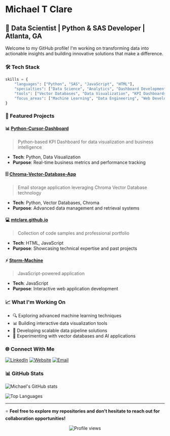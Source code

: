 # Michael T Clare

## 🎯 Data Scientist | Python & SAS Developer | Atlanta, GA

Welcome to my GitHub profile! I'm working on transforming data into actionable insights and building innovative solutions that make a difference.

### 🛠️ Tech Stack

```python
skills = {
    "languages": ["Python", "SAS", "JavaScript", "HTML"],
    "specialties": ["Data Science", "Analytics", "Dashboard Development"],
    "tools": ["Vector Databases", "Data Visualization", "KPI Dashboards"],
    "focus_areas": ["Machine Learning", "Data Engineering", "Web Development"]
}
```

### 🚀 Featured Projects

#### 📊 [Python-Cursor-Dashboard](https://github.com/mtclare/Python-Cursor-Dashboard)
> Python-based KPI Dashboard for data visualization and business intelligence
- **Tech**: Python, Data Visualization
- **Purpose**: Real-time business metrics and performance tracking

#### 🗄️ [Chroma-Vector-Database-App](https://github.com/mtclare/Chroma-Vector-Database-App)
> Email storage application leveraging Chroma Vector Database technology
- **Tech**: Python, Vector Databases, Chroma
- **Purpose**: Advanced data management and retrieval systems

#### 💻 [mtclare.github.io](https://github.com/mtclare/mtclare.github.io)
> Collection of code samples and professional portfolio
- **Tech**: HTML, JavaScript
- **Purpose**: Showcasing technical expertise and past projects

#### ⚡ [Storm-Machine](https://github.com/mtclare/Storm-Machine)
> JavaScript-powered application
- **Tech**: JavaScript
- **Purpose**: Interactive web application development

### 📈 What I'm Working On

- 🔍 Exploring advanced machine learning techniques
- 📊 Building interactive data visualization tools
- 🚀 Developing scalable data pipeline solutions
- 🤖 Experimenting with vector databases and AI applications

### 🌐 Connect With Me

[![LinkedIn](https://img.shields.io/badge/LinkedIn-0077B5?style=for-the-badge&logo=linkedin&logoColor=white)](https://linkedin.com/in/mtclare)
[![Website](https://img.shields.io/badge/Website-000000?style=for-the-badge&logo=About.me&logoColor=white)](https://mtclare.github.io)
[![Email](https://img.shields.io/badge/Email-D14836?style=for-the-badge&logo=gmail&logoColor=white)](mailto:mtclare@gmail.com)

### 📊 GitHub Stats

![Michael's GitHub stats](https://github-readme-stats.vercel.app/api?username=mtclare&show_icons=true&theme=radical)

![Top Languages](https://github-readme-stats.vercel.app/api/top-langs/?username=mtclare&layout=compact&theme=radical)

---

⭐ **Feel free to explore my repositories and don't hesitate to reach out for collaboration opportunities!**

<div align="center">
  <img src="https://komarev.com/ghpvc/?username=mtclare&color=blue&style=flat-square" alt="Profile views" />
</div>

